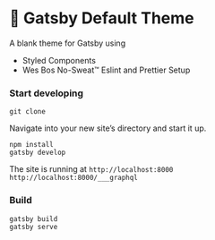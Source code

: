 # 🏁 Gatsby Default Theme

A blank theme for Gatsby using

- Styled Components
- Wes Bos No-Sweat™ Eslint and Prettier Setup

### Start developing

```
git clone
```

Navigate into your new site’s directory and start it up.

```
npm install
gatsby develop
```

The site is running at
`http://localhost:8000`
`http://localhost:8000/___graphql`

### Build

```
gatsby build
gatsby serve
```
